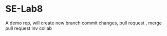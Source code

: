# SE-Lab8
A demo rep, will create new branch commit changes, pull request , merge pull request inv collab
